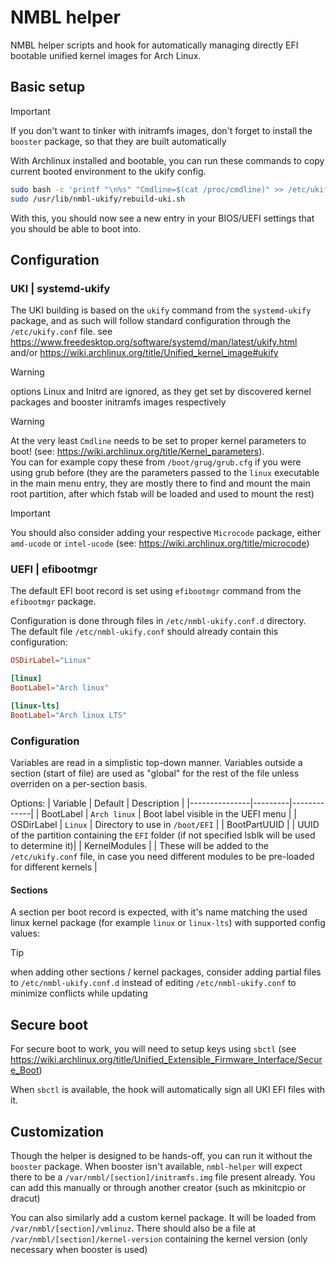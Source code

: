 # NMBL helper

NMBL helper scripts and hook for automatically managing directly EFI bootable unified kernel images for Arch Linux.

## Basic setup

> [!IMPORTANT]  
> If you don't want to tinker with initramfs images, don't forget to install the `booster` package, so that they are built automatically

With Archlinux installed and bootable, you can run these commands to copy current booted environment to the ukify config.
```bash
sudo bash -c 'printf "\n%s" "Cmdline=$(cat /proc/cmdline)" >> /etc/ukify.conf'
sudo /usr/lib/nmbl-ukify/rebuild-uki.sh
```

With this, you should now see a new entry in your BIOS/UEFI settings that you should be able to boot into.

## Configuration

### UKI | systemd-ukify

The UKI building is based on the `ukify` command from the `systemd-ukify` package, and as such will follow standard configuration through the `/etc/ukify.conf` file.
see https://www.freedesktop.org/software/systemd/man/latest/ukify.html and/or https://wiki.archlinux.org/title/Unified_kernel_image#ukify  

> [!WARNING]  
> options Linux and Initrd are ignored, as they get set by discovered kernel packages and booster initramfs images respectively

> [!WARNING]  
> At the very least `Cmdline` needs to be set to proper kernel parameters to boot! (see: https://wiki.archlinux.org/title/Kernel_parameters).  
> You can for example copy these from `/boot/grug/grub.cfg` if you were using grub before (they are the parameters passed to the `linux` executable in the main menu entry, they are mostly there to find and mount the main root partition, after which fstab will be loaded and used to mount the rest)

> [!IMPORTANT]  
> You should also consider adding your respective `Microcode` package, either `amd-ucode` or `intel-ucode` (see: https://wiki.archlinux.org/title/microcode)

### UEFI | efibootmgr

The default EFI boot record is set using `efibootmgr` command from the `efibootmgr` package.

Configuration is done through files in `/etc/nmbl-ukify.conf.d` directory.  
The default file `/etc/nmbl-ukify.conf` should already contain this configuration:
```conf
OSDirLabel="Linux"

[linux]
BootLabel="Arch linux"

[linux-lts]
BootLabel="Arch linux LTS"
```

### Configuration
Variables are read in a simplistic top-down manner. Variables outside a section (start of file) are used as "global" for the rest of the file unless overriden on a per-section basis.

Options:
| Variable      | Default | Description |
|---------------|---------|-------------|
| BootLabel     | `Arch linux` | Boot label visible in the UEFI menu |
| OSDirLabel    | `Linux` | Directory to use in `/boot/EFI` |
| BootPartUUID  | | UUID of the partition containing the `EFI` folder (if not specified lsblk will be used to determine it)|
| KernelModules | | These will be added to the `/etc/ukify.conf` file, in case you need different modules to be pre-loaded for different kernels |

#### Sections
A section per boot record is expected, with it's name matching the used linux kernel package (for example `linux` or `linux-lts`) with supported config values:

> [!TIP]  
> when adding other sections / kernel packages, consider adding partial files to `/etc/nmbl-ukify.conf.d` instead of editing `/etc/nmbl-ukify.conf` to minimize conflicts while updating

## Secure boot

For secure boot to work, you will need to setup keys using `sbctl` (see https://wiki.archlinux.org/title/Unified_Extensible_Firmware_Interface/Secure_Boot)

When `sbctl` is available, the hook will automatically sign all UKI EFI files with it.

## Customization

Though the helper is designed to be hands-off, you can run it without the `booster` package. When booster isn't available, `nmbl-helper` will expect there to be a `/var/nmbl/[section]/initramfs.img` file present already. You can add this manually or through another creator (such as mkinitcpio or dracut)

You can also similarly add a custom kernel package. It will be loaded from `/var/nmbl/[section]/vmlinuz`. There should also be a file at `/var/nmbl/[section]/kernel-version` containing the kernel version (only necessary when booster is used)
